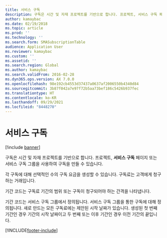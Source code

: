 ```yaml
---
title: 서비스 구독
description: 구독은 시간 및 자재 프로젝트를 기반으로 합니다. 프로젝트, 서비스 구독 페이지 또는 서비스 구독 그룹을 사용하여 구독을 만들 수 있습니다.
author: kamaybac
ms.date: 02/19/2018
ms.topic: article
ms.prod: ''
ms.technology: ''
ms.search.form: SMASubscriptionTable
audience: Application User
ms.reviewer: kamaybac
ms.custom: ''
ms.assetid: ''
ms.search.region: Global
ms.author: kamaybac
ms.search.validFrom: 2016-02-28
ms.dyn365.ops.version: AX 7.0.0
ms.openlocfilehash: 98e192cb4553d37437a0637af2006550b4340d84
ms.sourcegitcommit: 3b87f042a7e97f72b5aa73bef186c5426b937fec
ms.translationtype: HT
ms.contentlocale: ko-KR
ms.lasthandoff: 09/29/2021
ms.locfileid: "8448270"
---
```

# <a name="service-subscriptions"></a>서비스 구독

[!include [banner](../includes/banner.md)]

구독은 시간 및 자재 프로젝트를 기반으로 합니다. 프로젝트, **서비스 구독** 페이지 또는 서비스 구독 그룹을 사용하여 구독을 만들 수 있습니다.

각 구독에 대해 선택적인 수의 구독 요금을 생성할 수 있습니다. 구독료는 고객에게 청구하는 거래입니다.

기간 코드는 구독료 기간의 범위 또는 구독이 청구되어야 하는 간격을 나타냅니다.

기간 코드는 서비스 구독 그룹에서 정의됩니다. 서비스 구독 그룹을 통한 구독에 대해 정의됩니다. 새로 만드는 모든 구독료에는 제안된 시작 날짜가 있습니다. 생성된 첫 번째 기간인 경우 기간의 시작 날짜이고 두 번째 또는 이후 기간인 경우 이전 기간의 끝입니다.




[!INCLUDE[footer-include](../../includes/footer-banner.md)]
